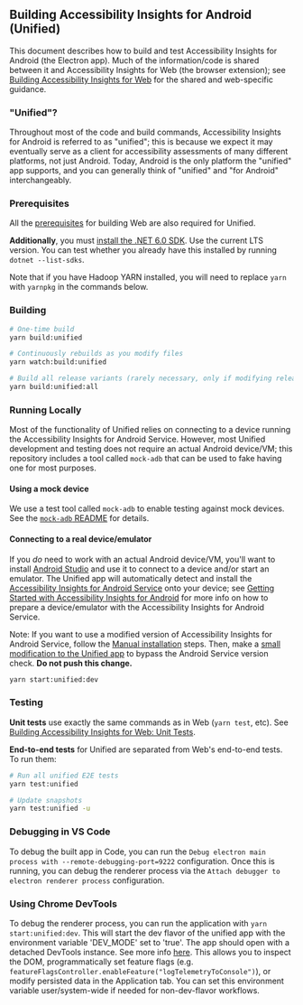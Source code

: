 <!--
Copyright (c) Microsoft Corporation. All rights reserved.
Licensed under the MIT License.
-->

## Building Accessibility Insights for Android (Unified)

This document describes how to build and test Accessibility Insights for Android (the Electron app). Much of the information/code is shared between it and Accessibility Insights for Web (the browser extension); see [Building Accessibility Insights for Web](./building-web.md) for the shared and web-specific guidance.

### "Unified"?

Throughout most of the code and build commands, Accessibility Insights for Android is referred to as "unified"; this is because we expect it may eventually serve as a client for accessibility assessments of many different platforms, not just Android. Today, Android is the only platform the "unified" app supports, and you can generally think of "unified" and "for Android" interchangeably.

### Prerequisites

All the [prerequisites](./building-web.md#Prerequisites) for building Web are also required for Unified.

**Additionally**, you must [install the .NET 6.0 SDK](https://dotnet.microsoft.com/en-us/download/dotnet/6.0). Use the current LTS version. You can test whether you already have this installed by running `dotnet --list-sdks`.

Note that if you have Hadoop YARN installed, you will need to replace `yarn` with `yarnpkg` in the commands below.

### Building

```sh
# One-time build
yarn build:unified

# Continuously rebuilds as you modify files
yarn watch:build:unified

# Build all release variants (rarely necessary, only if modifying release infrastructure)
yarn build:unified:all
```

### Running Locally

Most of the functionality of Unified relies on connecting to a device running the Accessibility Insights for Android Service. However, most Unified development and testing does not require an actual Android device/VM; this repository includes a tool called `mock-adb` that can be used to fake having one for most purposes.

#### Using a mock device

We use a test tool called `mock-adb` to enable testing against mock devices. See the [`mock-adb` README](../packages/mock-adb/README.md) for details.

#### Connecting to a real device/emulator

If you _do_ need to work with an actual Android device/VM, you'll want to install [Android Studio](https://developer.android.com/studio/) and use it to connect to a device and/or start an emulator. The Unified app will automatically detect and install the [Accessibility Insights for Android Service](https://github.com/microsoft/accessibility-insights-for-android-service) onto your device; see [Getting Started with Accessibility Insights for Android](https://accessibilityinsights.io/docs/en/android/getstarted/setup#getting-started-with-accessibility-insights-for-android) for more info on how to prepare a device/emulator with the Accessibility Insights for Android Service.

Note: If you want to use a modified version of Accessibility Insights for Android Service, follow the [Manual installation](https://accessibilityinsights.io/docs/en/android/getstarted/setup/#manual-installation) steps. Then, make a [small modification to the Unified app](https://github.com/microsoft/accessibility-insights-web/pull/4395) to bypass the Android Service version check.  **Do not push this change.**

```sh
yarn start:unified:dev
```

### Testing

**Unit tests** use exactly the same commands as in Web (`yarn test`, etc). See [Building Accessibility Insights for Web: Unit Tests](./building-web.md#unit-tests).

**End-to-end tests** for Unified are separated from Web's end-to-end tests. To run them:

```sh
# Run all unified E2E tests
yarn test:unified

# Update snapshots
yarn test:unified -u
```

### Debugging in VS Code

To debug the built app in Code, you can run the `Debug electron main process with --remote-debugging-port=9222` configuration. Once this is running, you can debug the renderer process via the `Attach debugger to electron renderer process` configuration.

### Using Chrome DevTools

To debug the renderer process, you can run the application with `yarn start:unified:dev`. This will start the dev flavor of the unified app with the environment variable 'DEV_MODE' set to 'true'. The app should open with a detached DevTools instance. See more info [here](https://www.electronjs.org/docs/tutorial/application-debugging#renderer-process). This allows you to inspect the DOM, programmatically set feature flags (e.g. `featureFlagsController.enableFeature("logTelemetryToConsole")`), or modify persisted data in the Application tab. You can set this environment variable user/system-wide if needed for non-dev-flavor workflows.
